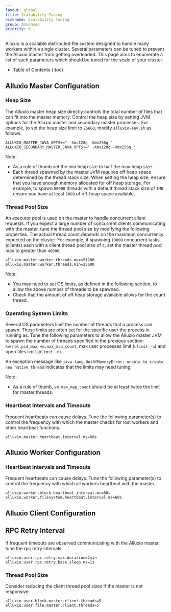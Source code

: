```yaml
---
layout: global
title: Scalability Tuning
nickname: Scalability Tuning
group: Advanced
priority: 0
---
```


Alluxio is a scalable distributed file system designed to handle many workers within a single cluster.
Several parameters can be tuned to prevent the Alluxio master from getting overloaded. This page
aims to enumerate a list of such parameters which should be tuned for the scale of your cluster.

* Table of Contents
{:toc}

## Alluxio Master Configuration

### Heap Size

The Alluxio master heap size directly controls the total number of files that can fit into the
master memory. Control the heap size by setting JVM options for the Alluxio master and secondary
master processes. For example, to set the heap size limit to `256GB`, modify `alluxio-env.sh` as
follows.
```properties
ALLUXIO_MASTER_JAVA_OPTS+=" -Xms128g -Xmx256g "
ALLUXIO_SECONDARY_MASTER_JAVA_OPTS+=" -Xms128g -Xmx256g "
```

Note:

* As a rule of thumb set the min heap size to half the max heap size.
* Each thread spawned by the master JVM requires off heap space determined by the thread stack
size. When setting the heap size, ensure that you have enough memory allocated for off heap storage.
For example, to spawn `50000` threads with a default thread stack size of `1MB` ensure you
have at least `50GB` of off-heap space available.

### Thread Pool Size
An executor pool is used on the master to handle concurrent client requests. If you expect a large
number of concurrent clients communicating with the master, tune the thread pool size by modifying
the following properties. The actual thread count depends on the maximum concurrency expected on the
cluster. For example, if spawning `10000` concurrent tasks (clients) each with a client thread
pool size of `4`, set the master thread pool max to greater than `40000`.
```properties
alluxio.master.worker.threads.max=51200
alluxio.master.worker.threads.min=25600
```

Note:

* You may need to set OS limits, as defined in the following section, to allow the above number of
threads to be spawned.
* Check that the amount of off heap storage available allows for the count thread.

### Operating System Limits
Several OS parameters limit the number of threads that a process can spawn. These limits are often
set for the specific user the process in running as. Tune the following parameters to allow the
Alluxio master JVM to spawn the number of threads specified in the previous section: `kernel.pid_max`,
`vm.max_map_count`, max user processes limit (`ulimit -u`) and open files limit (`ulimit -n`).

An exception message like `java.lang.OutOfMemoryError: unable to create new native thread`
indicates that the limits may need tuning.

Note:

* As a rule of thumb, `vm.max_map_count` should be at least twice the limit for master threads.

### Heartbeat Intervals and Timeouts

Frequent heartbeats can cause delays. Tune the following parameter(s) to control the frequency with
which the master checks for lost workers and other heartbeat functions.
```properties
alluxio.master.heartbeat.interval.ms=60s
```

## Alluxio Worker Configuration

### Heartbeat Intervals and Timeouts

Frequent heartbeats can cause delays. Tune the following parameter(s) to control the frequency with
which all workers heartbeat with the master.
```properties
alluxio.worker.block.heartbeat.interval.ms=60s
alluxio.worker.filesystem.heartbeat.interval.ms=60s
```

## Alluxio Client Configuration

## RPC Retry Interval

If frequent timeouts are observed communicating with the Alluxio master, tune the rpc retry intervals:
```properties
alluxio.user.rpc.retry.max.duration=2min
alluxio.user.rpc.retry.base.sleep.ms=1s
```

### Thread Pool Size

Consider reducing the client thread pool sizes if the master is not responsive.
```properties
alluxio.user.block.master.client.threads=5
alluxio.user.file.master.client.threads=5
```

